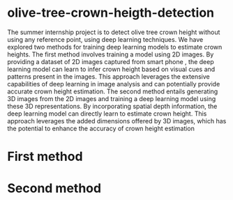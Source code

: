 # olive-tree-crown-heigth-detection
The summer internship project is to detect olive tree crown height without using any reference point, using deep learning techniques.
We have explored two methods for training deep learning
models to estimate crown heights.
The first method involves training a model using 2D images. By providing a dataset of 2D
images captured from smart phone , the deep learning model can learn to infer crown height
based on visual cues and patterns present in the images. This approach leverages the extensive
capabilities of deep learning in image analysis and can potentially provide accurate crown height
estimation.
The second method entails generating 3D images from the 2D images and training a deep
learning model using these 3D representations. By incorporating spatial depth information, the
deep learning model can directly learn to estimate crown height. This approach leverages the
added dimensions offered by 3D images, which has the potential to enhance the accuracy of
crown height estimation
# First method 
# Second method

